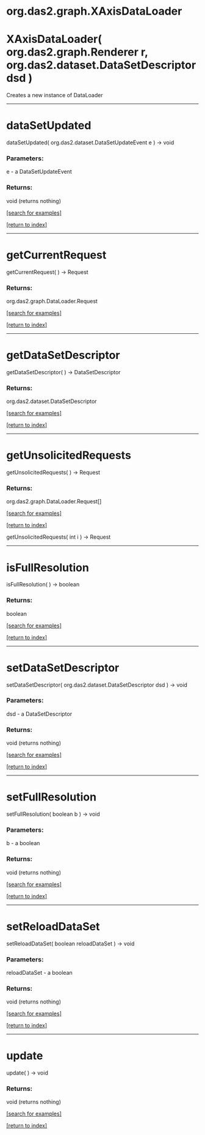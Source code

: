 # org.das2.graph.XAxisDataLoader



# XAxisDataLoader( org.das2.graph.Renderer r, org.das2.dataset.DataSetDescriptor dsd )
Creates a new instance of DataLoader

***
<a name="dataSetUpdated"></a>
# dataSetUpdated
dataSetUpdated( org.das2.dataset.DataSetUpdateEvent e ) &rarr; void



### Parameters:
e - a DataSetUpdateEvent

### Returns:
void (returns nothing)


<a href="https://github.com/autoplot/dev/search?q=dataSetUpdated&unscoped_q=dataSetUpdated">[search for examples]</a>

<a href="https://github.com/autoplot/documentation/blob/master/javadoc/index-all.md">[return to index]</a>

***
<a name="getCurrentRequest"></a>
# getCurrentRequest
getCurrentRequest(  ) &rarr; Request



### Returns:
org.das2.graph.DataLoader.Request


<a href="https://github.com/autoplot/dev/search?q=getCurrentRequest&unscoped_q=getCurrentRequest">[search for examples]</a>

<a href="https://github.com/autoplot/documentation/blob/master/javadoc/index-all.md">[return to index]</a>

***
<a name="getDataSetDescriptor"></a>
# getDataSetDescriptor
getDataSetDescriptor(  ) &rarr; DataSetDescriptor



### Returns:
org.das2.dataset.DataSetDescriptor


<a href="https://github.com/autoplot/dev/search?q=getDataSetDescriptor&unscoped_q=getDataSetDescriptor">[search for examples]</a>

<a href="https://github.com/autoplot/documentation/blob/master/javadoc/index-all.md">[return to index]</a>

***
<a name="getUnsolicitedRequests"></a>
# getUnsolicitedRequests
getUnsolicitedRequests(  ) &rarr; Request



### Returns:
org.das2.graph.DataLoader.Request[]


<a href="https://github.com/autoplot/dev/search?q=getUnsolicitedRequests&unscoped_q=getUnsolicitedRequests">[search for examples]</a>

<a href="https://github.com/autoplot/documentation/blob/master/javadoc/index-all.md">[return to index]</a>

getUnsolicitedRequests( int i ) &rarr; Request<br>
***
<a name="isFullResolution"></a>
# isFullResolution
isFullResolution(  ) &rarr; boolean



### Returns:
boolean


<a href="https://github.com/autoplot/dev/search?q=isFullResolution&unscoped_q=isFullResolution">[search for examples]</a>

<a href="https://github.com/autoplot/documentation/blob/master/javadoc/index-all.md">[return to index]</a>

***
<a name="setDataSetDescriptor"></a>
# setDataSetDescriptor
setDataSetDescriptor( org.das2.dataset.DataSetDescriptor dsd ) &rarr; void



### Parameters:
dsd - a DataSetDescriptor

### Returns:
void (returns nothing)


<a href="https://github.com/autoplot/dev/search?q=setDataSetDescriptor&unscoped_q=setDataSetDescriptor">[search for examples]</a>

<a href="https://github.com/autoplot/documentation/blob/master/javadoc/index-all.md">[return to index]</a>

***
<a name="setFullResolution"></a>
# setFullResolution
setFullResolution( boolean b ) &rarr; void



### Parameters:
b - a boolean

### Returns:
void (returns nothing)


<a href="https://github.com/autoplot/dev/search?q=setFullResolution&unscoped_q=setFullResolution">[search for examples]</a>

<a href="https://github.com/autoplot/documentation/blob/master/javadoc/index-all.md">[return to index]</a>

***
<a name="setReloadDataSet"></a>
# setReloadDataSet
setReloadDataSet( boolean reloadDataSet ) &rarr; void



### Parameters:
reloadDataSet - a boolean

### Returns:
void (returns nothing)


<a href="https://github.com/autoplot/dev/search?q=setReloadDataSet&unscoped_q=setReloadDataSet">[search for examples]</a>

<a href="https://github.com/autoplot/documentation/blob/master/javadoc/index-all.md">[return to index]</a>

***
<a name="update"></a>
# update
update(  ) &rarr; void



### Returns:
void (returns nothing)


<a href="https://github.com/autoplot/dev/search?q=update&unscoped_q=update">[search for examples]</a>

<a href="https://github.com/autoplot/documentation/blob/master/javadoc/index-all.md">[return to index]</a>

